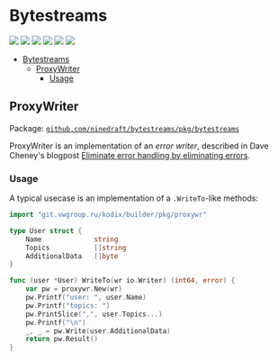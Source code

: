 # Bytestreams

[![](https://godoc.org/github.com/ninedraft/bytestreams/pkg/bytestreams?status.svg)](https://godoc.org/github.com/ninedraft/bytestreams/pkg/bytestreams) [![](https://goreportcard.com/badge/github.com/ninedraft/bytestreams)](https://goreportcard.com/report/github.com/ninedraft/bytestreams) ![](https://img.shields.io/badge/license-Apache-blue) ![](https://img.shields.io/github/go-mod/go-version/ninedraft/bytestreams) [![](https://img.shields.io/gitter/room/ninedraft/bytestreams)](https://gitter.im/go-bytestreams/community) [![](https://img.shields.io/badge/golangci--lint-report-blueviolet)](https://golangci.com/r/github.com/ninedraft/bytestreams)

- [Bytestreams](#bytestreams)
  - [ProxyWriter](#proxywriter)
    - [Usage](#usage)

## ProxyWriter

Package: [`github.com/ninedraft/bytestreams/pkg/bytestreams`](/pkg/bytestreams)

ProxyWriter is an implementation of an *error writer*, described in Dave Cheney's blogpost [Eliminate error handling by eliminating errors](https://dave.cheney.net/2019/01/27/eliminate-error-handling-by-eliminating-errors).

### Usage

A typical usecase is an implementation of a `.WriteTo`-like methods:

```go
import "git.vwgroup.ru/kodix/builder/pkg/proxywr"

type User struct {
    Name             string
    Topics           []string
    AdditionalData   []byte
}

func (user *User) WriteTo(wr io.Writer) (int64, error) {
    var pw = proxywr.New(wr)
    pw.Printf("user: ", user.Name)
    pw.Printf("topics: ")
    pw.PrintSlice(",", user.Topics...)
    pw.Printf("\n")
    _, _ = pw.Write(user.AdditionalData)
    return pw.Result()
}
```
